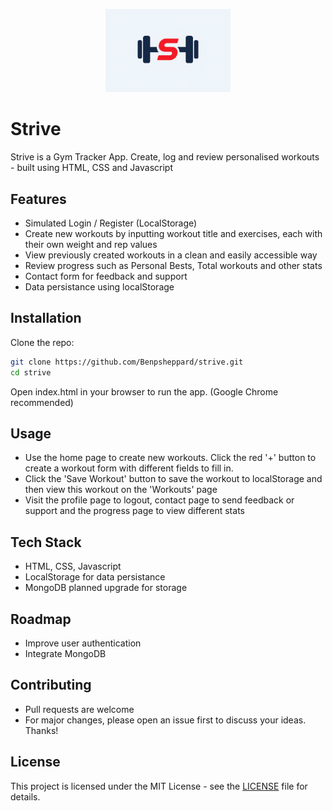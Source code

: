 <p align="center">
  <img src="assets/img/strive_main_logo.png" alt="Strive Logo" width="200"/>
</p>

# Strive 
Strive is a Gym Tracker App. Create, log and review personalised workouts - built using HTML, CSS and Javascript

## Features
- Simulated Login / Register (LocalStorage)
- Create new workouts by inputting workout title and exercises, each with their own weight and rep values
- View previously created workouts in a clean and easily accessible way
- Review progress such as Personal Bests, Total workouts and other stats
- Contact form for feedback and support
- Data persistance using localStorage

## Installation
Clone the repo:
```bash
git clone https://github.com/Benpsheppard/strive.git
cd strive
```
Open index.html in your browser to run the app. (Google Chrome recommended)

## Usage
- Use the home page to create new workouts. Click the red '+' button to create a workout form with different fields to fill in.
- Click the 'Save Workout' button to save the workout to localStorage and then view this workout on the 'Workouts' page
- Visit the profile page to logout, contact page to send feedback or support and the progress page to view different stats

## Tech Stack
- HTML, CSS, Javascript
- LocalStorage for data persistance
- MongoDB planned upgrade for storage

## Roadmap
- Improve user authentication
- Integrate MongoDB

## Contributing
- Pull requests are welcome
- For major changes, please open an issue first to discuss your ideas. Thanks!

## License 
This project is licensed under the MIT License - see the [LICENSE](LICENSE) file for details.

